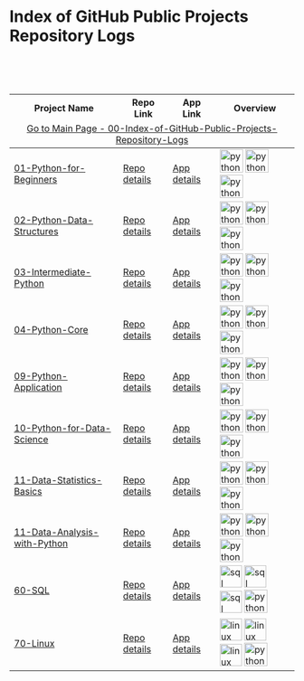 # Index of GitHub Public Projects Repository Logs

<table>
  <thead>
    <tr>
      <th>Project Name</th>
      <th>Repo Link</th>
      <th>App Link</th>
      <th>Overview</th>
    </tr>
    <tr>
      <td colspan="4"  align="center"><a href="https://github.com/celik-muhammed/00-Index-of-GitHub-Public-Projects-Repository-Logs" target="_blank">
        Go to Main Page - 00-Index-of-GitHub-Public-Projects-Repository-Logs</a></td>
    </tr>
  </thead>  
  <tbody>
    <tr>
      <td><a href="https://github.com/celik-muhammed/01-Python-for-Beginners" target="_blank">01-Python-for-Beginners</a></td>
      <td><a href="https://github.com/celik-muhammed/01-Python-for-Beginners" target="_blank">Repo details</a></td>
      <td><a href="^#" target="_blank">App details</a></td>
      <td>
        <img src="https://www.python.org/static/img/python-logo.png" alt="python" height=41>
        <img src="https://res.cloudinary.com/canonical/image/fetch/f_auto,q_auto,fl_sanitize,w_55,h_64/https://assets.ubuntu.com/v1/8ee86883-jupyter-logo.png" alt="python" height=41>
        <img src="https://resources.jetbrains.com/storage/products/company/brand/logos/PyCharm_icon.svg" alt="python" height=41>
      </td>
    </tr>
    <tr>
      <td><a href="https://github.com/celik-muhammed/02-Python-Data-Structures" target="_blank">02-Python-Data-Structures</a></td>
      <td><a href="https://github.com/celik-muhammed/02-Python-Data-Structures" target="_blank">Repo details</a></td>
      <td><a href="^#" target="_blank">App details</a></td>
      <td>
        <img src="https://www.python.org/static/img/python-logo.png" alt="python" height=41>
        <img src="https://res.cloudinary.com/canonical/image/fetch/f_auto,q_auto,fl_sanitize,w_55,h_64/https://assets.ubuntu.com/v1/8ee86883-jupyter-logo.png" alt="python" height=41>
        <img src="https://resources.jetbrains.com/storage/products/company/brand/logos/PyCharm_icon.svg" alt="python" height=41>
      </td>
    </tr>
    <tr>
      <td><a href="https://github.com/celik-muhammed/03-Intermediate-Python" target="_blank">03-Intermediate-Python</a></td>
      <td><a href="https://github.com/celik-muhammed/03-Intermediate-Python" target="_blank">Repo details</a></td>
      <td><a href="^#" target="_blank">App details</a></td>
      <td>
        <img src="https://www.python.org/static/img/python-logo.png" alt="python" height=41>
        <img src="https://res.cloudinary.com/canonical/image/fetch/f_auto,q_auto,fl_sanitize,w_55,h_64/https://assets.ubuntu.com/v1/8ee86883-jupyter-logo.png" alt="python" height=41>
        <img src="https://resources.jetbrains.com/storage/products/company/brand/logos/PyCharm_icon.svg" alt="python" height=41>
      </td>
    </tr>
    <tr>
      <td><a href="https://github.com/celik-muhammed/04-Python-Core" target="_blank">04-Python-Core</a></td>
      <td><a href="https://github.com/celik-muhammed/04-Python-Core" target="_blank">Repo details</a></td>
      <td><a href="^#" target="_blank">App details</a></td>
      <td>
        <img src="https://www.python.org/static/img/python-logo.png" alt="python" height=41>
        <img src="https://res.cloudinary.com/canonical/image/fetch/f_auto,q_auto,fl_sanitize,w_55,h_64/https://assets.ubuntu.com/v1/8ee86883-jupyter-logo.png" alt="python" height=41>
        <img src="https://resources.jetbrains.com/storage/products/company/brand/logos/PyCharm_icon.svg" alt="python" height=41>
      </td>
    </tr>
    <tr>
      <td><a href="https://github.com/celik-muhammed/09-Python-Application" target="_blank">09-Python-Application</a></td>
      <td><a href="https://github.com/celik-muhammed/09-Python-Application" target="_blank">Repo details</a></td>
      <td><a href="^#" target="_blank">App details</a></td>
      <td>
        <img src="https://www.python.org/static/img/python-logo.png" alt="python" height=41>
        <img src="https://res.cloudinary.com/canonical/image/fetch/f_auto,q_auto,fl_sanitize,w_55,h_64/https://assets.ubuntu.com/v1/8ee86883-jupyter-logo.png" alt="python" height=41>
        <img src="https://resources.jetbrains.com/storage/products/company/brand/logos/PyCharm_icon.svg" alt="python" height=41>
      </td>
    </tr>
    <tr>
      <td><a href="https://github.com/celik-muhammed/10-Python-for-Data-Science" target="_blank">10-Python-for-Data-Science</a></td>
      <td><a href="https://github.com/celik-muhammed/10-Python-for-Data-Science" target="_blank">Repo details</a></td>
      <td><a href="^#" target="_blank">App details</a></td>
      <td>
        <img src="https://www.python.org/static/img/python-logo.png" alt="python" height=41>
        <img src="https://res.cloudinary.com/canonical/image/fetch/f_auto,q_auto,fl_sanitize,w_55,h_64/https://assets.ubuntu.com/v1/8ee86883-jupyter-logo.png" alt="python" height=41>
        <img src="https://resources.jetbrains.com/storage/products/company/brand/logos/PyCharm_icon.svg" alt="python" height=41>
      </td>
    </tr>
    <tr>
      <td><a href="https://github.com/celik-muhammed/11-Data-Statistics-Basics" target="_blank">11-Data-Statistics-Basics</a></td>
      <td><a href="https://github.com/celik-muhammed/11-Data-Statistics-Basics" target="_blank">Repo details</a></td>
      <td><a href="^#" target="_blank">App details</a></td>
      <td>
        <img src="https://www.python.org/static/img/python-logo.png" alt="python" height=41>
        <img src="https://res.cloudinary.com/canonical/image/fetch/f_auto,q_auto,fl_sanitize,w_55,h_64/https://assets.ubuntu.com/v1/8ee86883-jupyter-logo.png" alt="python" height=41>
        <img src="https://resources.jetbrains.com/storage/products/company/brand/logos/PyCharm_icon.svg" alt="python" height=41>
      </td>
    </tr>
    <tr>
      <td><a href="https://github.com/celik-muhammed/11-Data-Analysis-with-Python" target="_blank">11-Data-Analysis-with-Python</a></td>
      <td><a href="https://github.com/celik-muhammed/11-Data-Analysis-with-Python" target="_blank">Repo details</a></td>
      <td><a href="^#" target="_blank">App details</a></td>
      <td>
        <img src="https://www.python.org/static/img/python-logo.png" alt="python" height=41>
        <img src="https://res.cloudinary.com/canonical/image/fetch/f_auto,q_auto,fl_sanitize,w_55,h_64/https://assets.ubuntu.com/v1/8ee86883-jupyter-logo.png" alt="python" height=41>
        <img src="https://resources.jetbrains.com/storage/products/company/brand/logos/PyCharm_icon.svg" alt="python" height=41>
      </td>
    </tr>
    <tr>
      <td><a href="https://github.com/celik-muhammed/60-SQL" target="_blank">60-SQL</a></td>
      <td><a href="https://github.com/celik-muhammed/60-SQL" target="_blank">Repo details</a></td>
      <td><a href="^#" target="_blank">App details</a></td>
      <td>
        <img src="https://docs.microsoft.com/en-us/sql/tools/media/overview-sql-tools/azure-data-studio.svg?view=sql-server-ver15" alt="sql" height=39>
        <img src="https://docs.microsoft.com/en-us/sql/tools/media/overview-sql-tools/ssms.svg?view=sql-server-ver15" alt="sql" height=39>
        <img src="https://docs.microsoft.com/en-us/sql/tools/media/overview-sql-tools/ssdt.svg?view=sql-server-ver15" alt="sql" height=39>
        <img src="https://docs.microsoft.com/en-us/sql/tools/media/overview-sql-tools/visual-studio-code.svg?view=sql-server-ver15" alt="python" height=41>  
      </td>
    </tr>
    <tr>
      <td><a href="https://github.com/celik-muhammed/70-Linux" target="_blank">70-Linux</a></td>
      <td><a href="https://github.com/celik-muhammed/70-Linux" target="_blank">Repo details</a></td>
      <td><a href="^#" target="_blank">App details</a></td>
      <td>
        <img src="https://res.cloudinary.com/canonical/image/fetch/f_auto,q_auto,fl_sanitize,c_fill,w_720/https://lh6.googleusercontent.com/a_-JNT0OC06ECZ2qVFHqbfQ9yhXK4bMzTeans4uHO2amgKA-5877J-o9Vey67OgRrcaYdBShI32lfx_kP1Ea4B4njsmDikNzpM35M6B_wjlhiWKX0AgO8VnQcOM2qEmSvBomb36H_ruSgV5sUw" alt="linux" height=39>
        <img src="https://assets.ubuntu.com/v1/ed348358-logo-cof.svg" alt="linux" height=39>
        <img src="https://res.cloudinary.com/canonical/image/fetch/f_auto,q_auto,fl_sanitize,w_365,h_236/https://assets.ubuntu.com/v1/1c786630-image-cloud.svg" alt="linux" height=39>
        <img src="https://docs.microsoft.com/en-us/sql/tools/media/overview-sql-tools/visual-studio-code.svg?view=sql-server-ver15" alt="python" height=41>        
      </td>
    </tr>
  </tbody>
</table>
